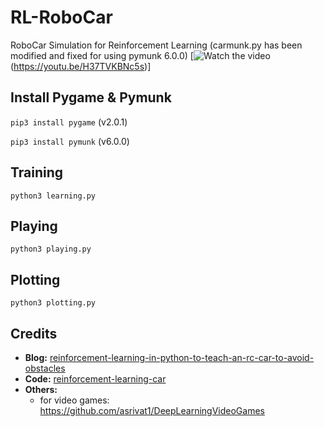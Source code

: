 # RL-RoboCar
RoboCar Simulation for Reinforcement Learning
(carmunk.py has been modified and fixed for using pymunk 6.0.0)
[![Watch the video](https://user-images.githubusercontent.com/3485732/133130003-41493420-95e6-4f60-9b56-13fd6213898a.png)(https://youtu.be/H37TVKBNc5s)]

## Install Pygame & Pymunk

`pip3 install pygame` (v2.0.1)

`pip3 install pymunk` (v6.0.0)

## Training
`python3 learning.py`

## Playing 
`python3 playing.py`

## Plotting
`python3 plotting.py`

## Credits
- **Blog:** [reinforcement-learning-in-python-to-teach-an-rc-car-to-avoid-obstacles](https://blog.coast.ai/reinforcement-learning-in-python-to-teach-an-rc-car-to-avoid-obstacles-part-3-a1d063ac962f)
- **Code:** [reinforcement-learning-car](https://github.com/harvitronix/reinforcement-learning-car)
- **Others:**
  - for video games: https://github.com/asrivat1/DeepLearningVideoGames

